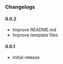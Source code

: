 ### Changelogs

#### 0.0.2

- Improve README.md
- Improve template files

#### 0.0.1

- Initial release
